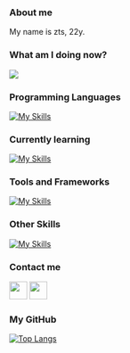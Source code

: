### About me

My name is zts, 22y.

### What am I doing now?

<img src="https://lanyard.cnrad.dev/api/1261851237431906307?hideDiscrim=true&bg=000000" />

### Programming Languages

[![My Skills](https://skillicons.dev/icons?i=js,ts,python,java)](https://skillicons.dev)

### Currently learning

[![My Skills](https://skillicons.dev/icons?i=cs,rust)](https://skillicons.dev)

### Tools and Frameworks

[![My Skills](https://skillicons.dev/icons?i=vscode,visualstudio)](https://skillicons.dev)

### Other Skills

[![My Skills](https://skillicons.dev/icons?i=ae,ai,ps,pr)](https://skillicons.dev)

### Contact me

 <a href="https://discord.com/users/ndzinvlr#0" target="_blank" rel="noreferrer"><img src="https://raw.githubusercontent.com/danielcranney/readme-generator/main/public/icons/socials/discord.svg" width="32" height="32"/></a> <a href="https://x.com/_zetsuvlr" target="_blank" rel="noreferrer"><img src="https://raw.githubusercontent.com/danielcranney/readme-generator/main/public/icons/socials/twitter.svg" width="32" height="32" /></a>

### My GitHub

[![Top Langs](https://github-readme-stats.vercel.app/api/top-langs/?username=ztsvlr&layout=compact&theme=tokyonight&hide_border=true)](https://github.com/anuraghazra/github-readme-stats)

